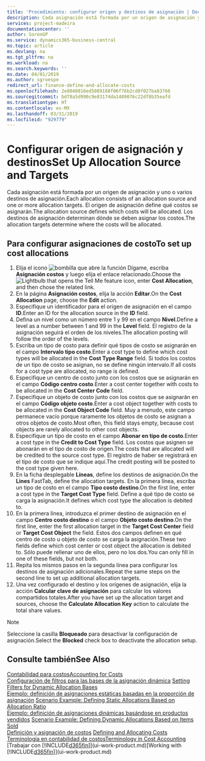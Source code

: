 ```yaml
---
title: 'Procedimiento: configurar origen y destinos de asignación | Documentos de Microsoft'
description: Cada asignación está formada por un origen de asignación y uno o varios destinos de asignación. El origen de asignación define qué costos se asignarán. Los destinos de asignación determinan dónde se deben asignar los costos.
services: project-madeira
documentationcenter: ''
author: SorenGP
ms.service: dynamics365-business-central
ms.topic: article
ms.devlang: na
ms.tgt_pltfrm: na
ms.workload: na
ms.search.keywords: ''
ms.date: 04/01/2019
ms.author: sgroespe
redirect_url: finance-define-and-allocate-costs
ms.openlocfilehash: 2e8040816ed5089188f06f76b2cd8f027ba83766
ms.sourcegitcommit: bd78a5d990c9e83174da1409076c22df8b35eafd
ms.translationtype: HT
ms.contentlocale: es-MX
ms.lasthandoff: 03/31/2019
ms.locfileid: "929779"
---
```

# <a name="set-up-allocation-source-and-targets"></a><span data-ttu-id="cbd70-105">Configurar origen de asignación y destinos</span><span class="sxs-lookup"><span data-stu-id="cbd70-105">Set Up Allocation Source and Targets</span></span>
<span data-ttu-id="cbd70-106">Cada asignación está formada por un origen de asignación y uno o varios destinos de asignación.</span><span class="sxs-lookup"><span data-stu-id="cbd70-106">Each allocation consists of an allocation source and one or more allocation targets.</span></span> <span data-ttu-id="cbd70-107">El origen de asignación define qué costos se asignarán.</span><span class="sxs-lookup"><span data-stu-id="cbd70-107">The allocation source defines which costs will be allocated.</span></span> <span data-ttu-id="cbd70-108">Los destinos de asignación determinan dónde se deben asignar los costos.</span><span class="sxs-lookup"><span data-stu-id="cbd70-108">The allocation targets determine where the costs will be allocated.</span></span>  

## <a name="to-set-up-cost-allocations"></a><span data-ttu-id="cbd70-109">Para configurar asignaciones de costo</span><span class="sxs-lookup"><span data-stu-id="cbd70-109">To set up cost allocations</span></span>  
1.  <span data-ttu-id="cbd70-110">Elija el icono ![bombilla que abre la función Dígame](media/ui-search/search_small.png "Dígame que desea hacer"), escriba **Asignación costos** y luego elija el enlace relacionado.</span><span class="sxs-lookup"><span data-stu-id="cbd70-110">Choose the ![Lightbulb that opens the Tell Me feature](media/ui-search/search_small.png "Tell me what you want to do") icon, enter **Cost Allocation**, and then chose the related link.</span></span>  
2.  <span data-ttu-id="cbd70-111">En la página **Asignación costos**, elija la acción **Editar**.</span><span class="sxs-lookup"><span data-stu-id="cbd70-111">On the **Cost Allocation** page, choose the **Edit** action.</span></span>  
3.  <span data-ttu-id="cbd70-112">Especifique un identificador para el origen de asignación en el campo **ID**.</span><span class="sxs-lookup"><span data-stu-id="cbd70-112">Enter an ID for the allocation source in the **ID** field.</span></span>  
4.  <span data-ttu-id="cbd70-113">Defina un nivel como un número entre 1 y 99 en el campo **Nivel**.</span><span class="sxs-lookup"><span data-stu-id="cbd70-113">Define a level as a number between 1 and 99 in the **Level** field.</span></span> <span data-ttu-id="cbd70-114">El registro de la asignación seguirá el orden de los niveles.</span><span class="sxs-lookup"><span data-stu-id="cbd70-114">The allocation posting will follow the order of the levels.</span></span>  
5.  <span data-ttu-id="cbd70-115">Escriba un tipo de costo para definir qué tipos de costo se asignarán en el campo **Intervalo tipo costo**.</span><span class="sxs-lookup"><span data-stu-id="cbd70-115">Enter a cost type to define which cost types will be allocated in the **Cost Type Range** field.</span></span> <span data-ttu-id="cbd70-116">Si todos los costos de un tipo de costo se asignan, no se define ningún intervalo.</span><span class="sxs-lookup"><span data-stu-id="cbd70-116">If all costs for a cost type are allocated, no range is defined.</span></span>  
6.  <span data-ttu-id="cbd70-117">Especifique un centro de costo junto con los costos que se asignarán en el campo **Código centro costo**.</span><span class="sxs-lookup"><span data-stu-id="cbd70-117">Enter a cost center together with costs to be allocated in the **Cost Center Code** field.</span></span>  
7.  <span data-ttu-id="cbd70-118">Especifique un objeto de costo junto con los costos que se asignarán en el campo **Código objeto costo**.</span><span class="sxs-lookup"><span data-stu-id="cbd70-118">Enter a cost object together with costs to be allocated in the **Cost Object Code** field.</span></span> <span data-ttu-id="cbd70-119">Muy a menudo, este campo permanece vacío porque raramente los objetos de costo se asignan a otros objetos de costo.</span><span class="sxs-lookup"><span data-stu-id="cbd70-119">Most often, this field stays empty, because cost objects are rarely allocated to other cost objects.</span></span>  
8.  <span data-ttu-id="cbd70-120">Especifique un tipo de costo en el campo **Abonar en tipo de costo**.</span><span class="sxs-lookup"><span data-stu-id="cbd70-120">Enter a cost type in the **Credit to Cost Type** field.</span></span> <span data-ttu-id="cbd70-121">Los costos que asignen se abonarán en el tipo de costo de origen.</span><span class="sxs-lookup"><span data-stu-id="cbd70-121">The costs that are allocated will be credited to the source cost type.</span></span> <span data-ttu-id="cbd70-122">El registro de haber se registrará en el tipo de costo que se indique aquí.</span><span class="sxs-lookup"><span data-stu-id="cbd70-122">The credit posting will be posted to the cost type given here.</span></span>  
9. <span data-ttu-id="cbd70-123">En la ficha desplegable **Líneas**, define los destinos de asignación.</span><span class="sxs-lookup"><span data-stu-id="cbd70-123">On the **Lines** FastTab, define the allocation targets.</span></span> <span data-ttu-id="cbd70-124">En la primera línea, escriba un tipo de costo en el campo **Tipo costo destino**.</span><span class="sxs-lookup"><span data-stu-id="cbd70-124">On the first line, enter a cost type in the **Target Cost Type** field.</span></span> <span data-ttu-id="cbd70-125">Define a qué tipo de costo se carga la asignación.</span><span class="sxs-lookup"><span data-stu-id="cbd70-125">It defines which cost type the allocation is debited to.</span></span>  
10. <span data-ttu-id="cbd70-126">En la primera línea, introduzca el primer destino de asignación en el campo **Centro costo destino** o el campo **Objeto costo destino**.</span><span class="sxs-lookup"><span data-stu-id="cbd70-126">On the first line, enter the first allocation target in the **Target Cost Center** field or **Target Cost Object** the field.</span></span> <span data-ttu-id="cbd70-127">Estos dos campos definen en qué centro de costo u objeto de costo se carga la asignación.</span><span class="sxs-lookup"><span data-stu-id="cbd70-127">These two fields define which cost center or cost object the allocation is debited to.</span></span> <span data-ttu-id="cbd70-128">Sólo puede rellenar uno de ellos, pero no los dos.</span><span class="sxs-lookup"><span data-stu-id="cbd70-128">You can only fill in one of these fields, but not both.</span></span>  
11. <span data-ttu-id="cbd70-129">Repita los mismos pasos en la segunda línea para configurar los destinos de asignación adicionales.</span><span class="sxs-lookup"><span data-stu-id="cbd70-129">Repeat the same steps on the second line to set up additional allocation targets.</span></span>  
12. <span data-ttu-id="cbd70-130">Una vez configurado el destino y los orígenes de asignación, elija la acción **Calcular clave de asignación** para calcular los valores compartidos totales.</span><span class="sxs-lookup"><span data-stu-id="cbd70-130">After you have set up the allocation target and sources, choose the **Calculate Allocation Key** action to calculate the total share values.</span></span>  

> [!NOTE]  
>  <span data-ttu-id="cbd70-131">Seleccione la casilla **Bloqueado** para desactivar la configuración de asignación.</span><span class="sxs-lookup"><span data-stu-id="cbd70-131">Select the **Blocked** check box to deactivate the allocation setup.</span></span>  

## <a name="see-also"></a><span data-ttu-id="cbd70-132">Consulte también</span><span class="sxs-lookup"><span data-stu-id="cbd70-132">See Also</span></span>  
[<span data-ttu-id="cbd70-133">Contabilidad para costos</span><span class="sxs-lookup"><span data-stu-id="cbd70-133">Accounting for Costs</span></span>](finance-manage-cost-accounting.md)  
 <span data-ttu-id="cbd70-134">[Configuración de filtros para las bases de la asignación dinámica](finance-setting-filters-for-dynamic-allocation-bases.md) </span><span class="sxs-lookup"><span data-stu-id="cbd70-134">[Setting Filters for Dynamic Allocation Bases](finance-setting-filters-for-dynamic-allocation-bases.md) </span></span>  
 <span data-ttu-id="cbd70-135">[Ejemplo: definición de asignaciones estáticas basadas en la proporción de asignación](finance-scenario-example-defining-static-allocations-based-on-allocation-ratio.md) </span><span class="sxs-lookup"><span data-stu-id="cbd70-135">[Scenario Example: Defining Static Allocations Based on Allocation Ratio](finance-scenario-example-defining-static-allocations-based-on-allocation-ratio.md) </span></span>  
 <span data-ttu-id="cbd70-136">[Ejemplo: definición de asignaciones dinámicas basándose en productos vendidos](finance-scenario-example-defining-dynamic-allocations-based-on-items-sold.md) </span><span class="sxs-lookup"><span data-stu-id="cbd70-136">[Scenario Example: Defining Dynamic Allocations Based on Items Sold](finance-scenario-example-defining-dynamic-allocations-based-on-items-sold.md) </span></span>  
 <span data-ttu-id="cbd70-137">[Definición y asignación de costos](finance-define-and-allocate-costs.md) </span><span class="sxs-lookup"><span data-stu-id="cbd70-137">[Defining and Allocating Costs](finance-define-and-allocate-costs.md) </span></span>  
 [<span data-ttu-id="cbd70-138">Terminología en contabilidad de costos</span><span class="sxs-lookup"><span data-stu-id="cbd70-138">Terminology in Cost Accounting</span></span>](finance-terminology-in-cost-accounting.md)  
 <span data-ttu-id="cbd70-139">[Trabajar con [!INCLUDE[d365fin](includes/d365fin_md.md)]](ui-work-product.md)</span><span class="sxs-lookup"><span data-stu-id="cbd70-139">[Working with [!INCLUDE[d365fin](includes/d365fin_md.md)]](ui-work-product.md)</span></span>

